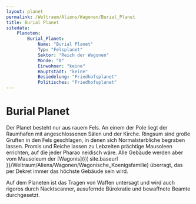 ```yaml
---
layout: planet
permalink: /Weltraum/Aliens/Wagonen/Burial_Planet
title: Burial Planet
sitedata:
    Planeten:
        Burial_Planet:
            Name: "Burial Planet"
            Typ: "Felsplanet"
            Sektor: "Reich der Wagonen"
            Monde: "0"
            Einwohner: "keine"
            Hauptstadt: "keine"
            Besiedelung: "Friedhofsplanet"
            Politisches: "Friedhofsplanet"
---
```


# Burial Planet

Der Planet besteht nur aus rauem Fels. An einem der Pole liegt der Raumhafen mit angeschlossenen Sälen und der Kirche. Ringsum sind große Gruften in den Fels geschlagen, in denen sich Normalsterbliche begraben lassen. Promis und Reiche lassen zu Lebzeiten prächtige Mausoleen errichten, auf die jeder Pharao neidisch wäre. Alle Gebäude werden aber vom Mausoleum der [Wagonis]({{ site.baseurl }}/Weltraum/Aliens/Wagonen/Wagonische_Koenigsfamilie) überragt, das per Dekret immer das höchste Gebäude sein wird.

Auf dem Planeten ist das Tragen von Waffen untersagt und wird auch rigoros durch Nacktscanner, ausufernde Bürokratie und bewaffnete Beamte durchgesetzt.
